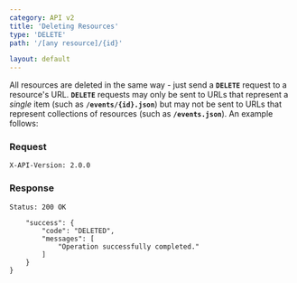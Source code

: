 ```yaml
---
category: API v2
title: 'Deleting Resources'
type: 'DELETE'
path: '/[any resource]/{id}'

layout: default
---
```


All resources are deleted in the same way - just send a **`DELETE`** request to a resource's URL.
**`DELETE`** requests may only be sent to URLs that represent a *single* item (such as **`/events/{id}.json`**)
but may not be sent to URLs that represent collections of resources (such as **`/events.json`**). An example
follows:

### Request

```DELETE /events/{id}.json
X-API-Version: 2.0.0
```

### Response

```Status: 200 OK```
```{
    "success": {
        "code": "DELETED",
        "messages": [
            "Operation successfully completed."
        ]
    }
}
```